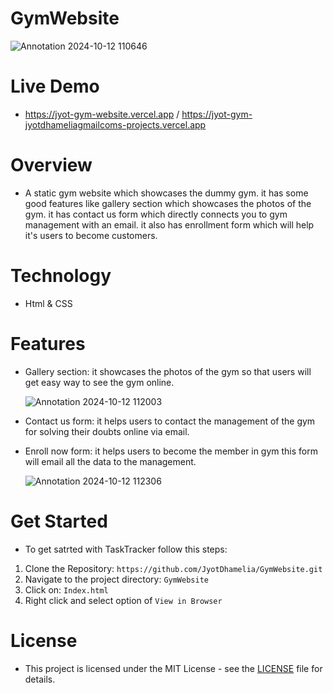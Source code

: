 # GymWebsite

![Annotation 2024-10-12 110646](https://github.com/user-attachments/assets/f7ba192b-40ae-4c1f-91af-d4028af449e9)

# Live Demo
- https://jyot-gym-website.vercel.app / https://jyot-gym-jyotdhameliagmailcoms-projects.vercel.app
# Overview
- A static gym website which showcases the dummy gym. it has some good features like gallery section which showcases the photos of the gym. it has contact us form which directly connects you to gym management with an email. it also has enrollment form which will help it's users to become customers.

# Technology
- Html & CSS

# Features
- Gallery section: it showcases the photos of the gym so that users will get easy way to see the gym online.

  ![Annotation 2024-10-12 112003](https://github.com/user-attachments/assets/8487f677-7c77-404e-bce3-c71976b24a3e)

- Contact us form: it helps users to contact the management of the gym for solving their doubts online via email.
- Enroll now form: it helps users to become the member in gym this form will email all the data to the management.

  ![Annotation 2024-10-12 112306](https://github.com/user-attachments/assets/a3ed979c-a823-4aa9-b419-c7fa313dc025)

# Get Started
- To get satrted with TaskTracker follow this steps:
 1. Clone the Repository: `https://github.com/JyotDhamelia/GymWebsite.git`
 2. Navigate to the project directory: `GymWebsite`
 3. Click on: `Index.html`
 4. Right click and select option of `View in Browser`

# License
- This project is licensed under the MIT License - see the [LICENSE](LICENSE) file for details.

